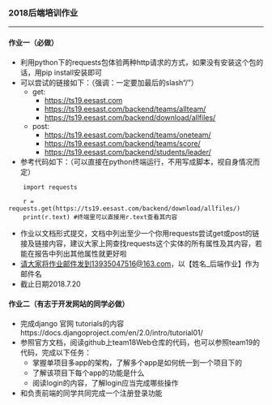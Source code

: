 ### 2018后端培训作业

---

#### 作业一（必做）

* 利用python下的requests包体验两种http请求的方式，如果没有安装这个包的话，用pip install安装即可
* 可以尝试的链接如下：（强调：一定要加最后的slash“/”）
    * get:
        * https://ts19.eesast.com
        * https://ts19.eesast.com/backend/teams/allteam/
        * https://ts19.eesast.com/backend/download/allfiles/
    * post:
        * https://ts19.eesast.com/backend/teams/oneteam/
        * https://ts19.eesast.com/backend/teams/score/
        * https://ts19.eesast.com/backend/students/leader/
* 参考代码如下：（可以直接在python终端运行，不用写成脚本，视自身情况而定）
```
    import requests

    r = requests.get(https://ts19.eesast.com/backend/download/allfiles/)
    print(r.text) #终端里可以直接用r.text查看其内容
```
* 作业以文档形式提交，文档中列出至少一个你用requests尝试get或post的链接及链接内容，建议大家上网查找requests这个实体的所有属性及其内容，若能在报告中列出其他属性就更好啦
* 请大家将作业邮件发到13935047516@163.com，以【姓名_后端作业】作为邮件名
* 截止日期2018.7.20

#### 作业二（有志于开发网站的同学必做）

* 完成django 官网 tutorials的内容https://docs.djangoproject.com/en/2.0/intro/tutorial01/
* 参照官方文档，阅读github上team18Web仓库的代码，也可以参照team19的代码，完成以下任务：
    * 掌握单项目多app的架构，了解多个app是如何统一到一个项目下的
    * 了解该项目下每个app的功能是什么
    * 阅读login的内容，了解login应当完成哪些操作
* 和负责前端的同学共同完成一个注册登录功能